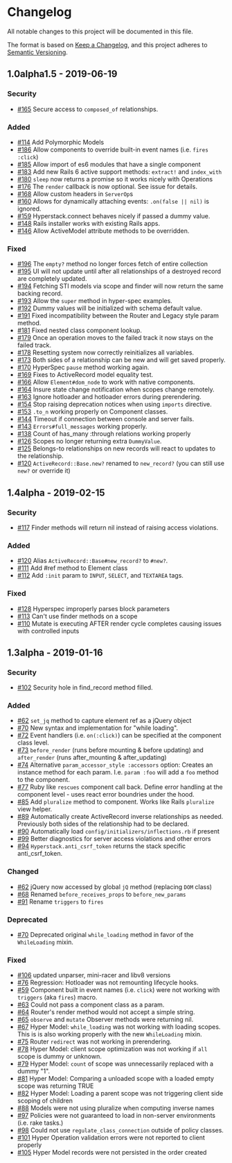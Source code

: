 # Changelog
All notable changes to this project will be documented in this file.

The format is based on [Keep a Changelog](https://keepachangelog.com/en/1.0.0/),
and this project adheres to [Semantic Versioning](https://semver.org/spec/v2.0.0.html).

## 1.0alpha1.5 - 2019-06-19
### Security
+ [#165](https://github.com/hyperstack-org/hyperstack/issues/165) Secure access to `composed_of` relationships.

### Added
+ [#114](https://github.com/hyperstack-org/hyperstack/issues/114) Add Polymorphic Models
+ [#186](https://github.com/hyperstack-org/hyperstack/issues/186) Allow components to override built-in event names (i.e. `fires :click`)
+ [#185](https://github.com/hyperstack-org/hyperstack/issues/185) Allow import of es6 modules that have a single component
+ [#183](https://github.com/hyperstack-org/hyperstack/issues/183) Add new Rails 6 active support methods: `extract!` and `index_with`
+ [#180](https://github.com/hyperstack-org/hyperstack/issues/180) `sleep` now returns a promise so it works nicely with Operations
+ [#176](https://github.com/hyperstack-org/hyperstack/issues/176) The `render` callback is now optional.  See issue for details.
+ [#168](https://github.com/hyperstack-org/hyperstack/issues/168) Allow custom headers in `ServerOp`s
+ [#160](https://github.com/hyperstack-org/hyperstack/issues/160) Allows for dynamically attaching events: `.on(false || nil)` is ignored.  
+ [#159](https://github.com/hyperstack-org/hyperstack/issues/159) Hyperstack.connect behaves nicely if passed a dummy value.
+ [#148](https://github.com/hyperstack-org/hyperstack/issues/148) Rails installer works with existing Rails apps.
+ [#146](https://github.com/hyperstack-org/hyperstack/issues/146) Allow ActiveModel attribute methods to be overridden.


### Fixed
+ [#196](https://github.com/hyperstack-org/hyperstack/issues/196) The `empty?` method no longer forces fetch of entire collection
+ [#195](https://github.com/hyperstack-org/hyperstack/issues/195) UI will not update until after all relationships of a destroyed record are completely updated.
+ [#194](https://github.com/hyperstack-org/hyperstack/issues/194) Fetching STI models via scope and finder will now return the same backing record.
+ [#193](https://github.com/hyperstack-org/hyperstack/issues/193) Allow the `super` method in hyper-spec examples.
+ [#192](https://github.com/hyperstack-org/hyperstack/issues/192) Dummy values will be initialized with schema default value.
+ [#191](https://github.com/hyperstack-org/hyperstack/issues/191) Fixed incompatibility between the Router and Legacy style param method.
+ [#181](https://github.com/hyperstack-org/hyperstack/issues/181) Fixed nested class component lookup.
+ [#179](https://github.com/hyperstack-org/hyperstack/issues/179) Once an operation moves to the failed track it now stays on the failed track.
+ [#178](https://github.com/hyperstack-org/hyperstack/issues/178) Resetting system now correctly reinitializes all variables.
+ [#173](https://github.com/hyperstack-org/hyperstack/issues/173) Both sides of a relationship can be new and will get saved properly.
+ [#170](https://github.com/hyperstack-org/hyperstack/issues/170) HyperSpec `pause` method working again.
+ [#169](https://github.com/hyperstack-org/hyperstack/issues/169) Fixes to ActiveRecord model equality test.
+ [#166](https://github.com/hyperstack-org/hyperstack/issues/166) Allow `Element#dom_node` to work with native components.
+ [#164](https://github.com/hyperstack-org/hyperstack/issues/164) Insure state change notification when scopes change remotely.
+ [#163](https://github.com/hyperstack-org/hyperstack/issues/163) Ignore hotloader and hotloader errors during prerendering.
+ [#154](https://github.com/hyperstack-org/hyperstack/issues/154) Stop raising deprecation notices when using `imports` directive.
+ [#153](https://github.com/hyperstack-org/hyperstack/issues/153) `.to_n` working properly on Component classes.
+ [#144](https://github.com/hyperstack-org/hyperstack/issues/144) Timeout if connection between console and server fails.
+ [#143](https://github.com/hyperstack-org/hyperstack/issues/143) `Errors#full_messages` working properly.
+ [#138](https://github.com/hyperstack-org/hyperstack/issues/138) Count of has_many :through relations working properly
+ [#126](https://github.com/hyperstack-org/hyperstack/issues/126) Scopes no longer returning extra `DummyValue`.
+ [#125](https://github.com/hyperstack-org/hyperstack/issues/125) Belongs-to relationships on new records will react to updates to the relationship.
+ [#120](https://github.com/hyperstack-org/hyperstack/issues/120) `ActiveRecord::Base.new?` renamed to `new_record?` (you can still use `new?` or override it)


## 1.4alpha - 2019-02-15
### Security
+ [#117](https://github.com/hyperstack-org/hyperstack/issues/117) Finder methods will return nil instead of raising access violations.

### Added
+ [#120](https://github.com/hyperstack-org/hyperstack/issues/120) Alias `ActiveRecord::Base#new_record?` to `#new?`.
+ [#111](https://github.com/hyperstack-org/hyperstack/issues/111) Add #ref method to Element class
+ [#112](https://github.com/hyperstack-org/hyperstack/issues/112) Add `:init` param to `INPUT`, `SELECT`, and `TEXTAREA` tags.

### Fixed
+ [#128](https://github.com/hyperstack-org/hyperstack/issues/128) Hyperspec improperly parses block parameters
+ [#113](https://github.com/hyperstack-org/hyperstack/issues/113) Can't use finder methods on a scope
+ [#110](https://github.com/hyperstack-org/hyperstack/issues/128) Mutate is executing AFTER render cycle completes causing issues with controlled inputs


## 1.3alpha - 2019-01-16
### Security  
+ [#102](https://github.com/hyperstack-org/hyperstack/issues/102) Security hole in find_record method filled.

### Added
+ [#62](https://github.com/hyperstack-org/hyperstack/issues/62) `set_jq` method to capture element ref as a jQuery object
+ [#70](https://github.com/hyperstack-org/hyperstack/issues/70) New syntax and implementation for "while loading".
+ [#72](https://github.com/hyperstack-org/hyperstack/issues/72) Event handlers (i.e. `on(:click)`) can be specified at the component class level.
+ [#73](https://github.com/hyperstack-org/hyperstack/issues/73) `before_render` (runs before mounting & before updating) and  `after_render` (runs after_mounting & after_updating)  
+ [#74](https://github.com/hyperstack-org/hyperstack/issues/74) Alternative `param_accessor_style :accessors` option: Creates an instance method for each param.  I.e. `param :foo` will add a `foo` method to the component.  
+ [#77](https://github.com/hyperstack-org/hyperstack/issues/77) Ruby like `rescues` component call back.  Define error handling at the component level - uses react error boundries under the hood.
+ [#85](https://github.com/hyperstack-org/hyperstack/issues/85) Add `pluralize` method to component.  Works like Rails `pluralize` view helper.
+ [#89](https://github.com/hyperstack-org/hyperstack/issues/89) Automatically create ActiveRecord inverse relationships as needed.  Previously both sides of the relationship had to be declared.
+ [#90](https://github.com/hyperstack-org/hyperstack/issues/90) Automatically load `config/initializers/inflections.rb` if present
+ [#99](https://github.com/hyperstack-org/hyperstack/issues/99) Better diagnostics for server access violations and other errors
+ [#94](https://github.com/hyperstack-org/hyperstack/issues/94) `Hyperstack.anti_csrf_token` returns the stack specific anti_csrf_token.

### Changed
+ [#62](https://github.com/hyperstack-org/hyperstack/issues/62) jQuery now accessed by global `jQ` method (replacing `DOM` class)
+ [#68](https://github.com/hyperstack-org/hyperstack/issues/68) Renamed `before_receives_props` to `before_new_params`
+ [#91](https://github.com/hyperstack-org/hyperstack/issues/91) Rename `triggers` to `fires`

### Deprecated
+ [#70](https://github.com/hyperstack-org/hyperstack/issues/70) Deprecated original `while_loading` method in favor of the `WhileLoading` mixin.

### Fixed
+ [#106](https://github.com/hyperstack-org/hyperstack/issues/106) updated unparser, mini-racer and libv8 versions
+ [#76](https://github.com/hyperstack-org/hyperstack/issues/76) Regression: Hotloader was not remounting lifecycle hooks.
+ [#59](https://github.com/hyperstack-org/hyperstack/issues/59) Component built in event names (i.e. `click`) were not working with `triggers` (aka `fires`) macro.
+ [#63](https://github.com/hyperstack-org/hyperstack/issues/63) Could not pass a component class as a param.
+ [#64](https://github.com/hyperstack-org/hyperstack/issues/64) Router's render method would not accept a simple string.
+ [#65](https://github.com/hyperstack-org/hyperstack/issues/65) `observe` and `mutate` Observer methods were returning nil.
+ [#67](https://github.com/hyperstack-org/hyperstack/issues/67) Hyper Model: `while_loading` was not working with loading scopes.  This is is also working properly with the new `WhileLoading` mixin.
+ [#75](https://github.com/hyperstack-org/hyperstack/issues/75) Router `redirect` was not working in prerendering.
+ [#78](https://github.com/hyperstack-org/hyperstack/issues/78) Hyper Model: client scope optimization was not working if `all` scope is dummy or unknown.
+ [#79](https://github.com/hyperstack-org/hyperstack/issues/79) Hyper Model: `count` of scope was unnecessarily replaced with a dummy "1".
+ [#81](https://github.com/hyperstack-org/hyperstack/issues/81) Hyper Model: Comparing a unloaded scope with a loaded empty scope was returning TRUE
+ [#82](https://github.com/hyperstack-org/hyperstack/issues/82) Hyper Model: Loading a parent scope was not triggering client side scoping of children
+ [#88](https://github.com/hyperstack-org/hyperstack/issues/88) Models were not using pluralize when computing inverse names
+ [#97](https://github.com/hyperstack-org/hyperstack/issues/97) Policies were not guaranteed to load in non-server environments (i.e. rake tasks.)
+ [#98](https://github.com/hyperstack-org/hyperstack/issues/98) Could not use `regulate_class_connection` outside of policy classes.
+ [#101](https://github.com/hyperstack-org/hyperstack/issues/101) Hyper Operation validation errors were not reported to client properly
+ [#105](https://github.com/hyperstack-org/hyperstack/issues/105) Hyper Model records were not persisted in the order created
